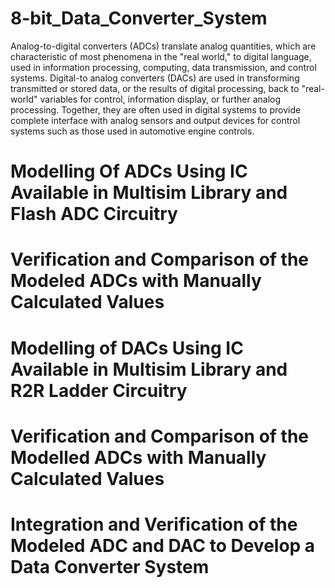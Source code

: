 # 8-bit_Data_Converter_System
Analog-to-digital converters (ADCs) translate analog quantities, which are characteristic of most phenomena in the "real world," to digital language, used in information processing, computing, data transmission, and control systems. Digital-to analog converters (DACs) are used in transforming transmitted or stored data, or the results of digital processing, back to "real-world" variables for control, information display, or further analog processing. Together, they are often used in digital systems to provide complete interface with analog sensors and output devices for control systems such as those used in automotive engine controls.
# Modelling Of ADCs Using IC Available in Multisim Library and Flash ADC Circuitry
# Verification and Comparison of the Modeled ADCs with Manually Calculated Values
# Modelling of DACs Using IC Available in Multisim Library and R2R Ladder Circuitry
# Verification and Comparison of the Modelled ADCs with Manually Calculated Values
# Integration and Verification of the Modeled ADC and DAC to Develop a Data Converter System
